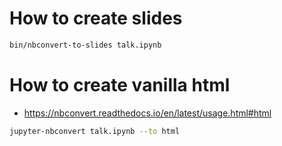 # How to create slides
```sh
bin/nbconvert-to-slides talk.ipynb
```

# How to create vanilla html
- https://nbconvert.readthedocs.io/en/latest/usage.html#html
```sh
jupyter-nbconvert talk.ipynb --to html
```
